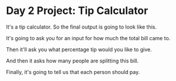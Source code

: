 # Day 2 Project: Tip Calculator

It's a tip calculator. 
So the final output is going to look like this.

It's going to ask you for an input for how much the total bill came to.

Then it'll ask you what percentage tip would you like to give.

And then it asks how many people are splitting this bill.

Finally, it's going to tell us that each person should pay.
